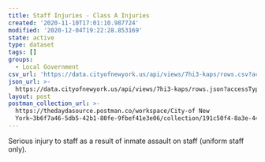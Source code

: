 ```yaml
---
title: Staff Injuries - Class A Injuries
created: '2020-11-10T17:01:10.987724'
modified: '2020-12-04T19:22:28.853169'
state: active
type: dataset
tags: []
groups:
  - Local Government
csv_url: 'https://data.cityofnewyork.us/api/views/7hi3-kaps/rows.csv?accessType=DOWNLOAD'
json_url: >-
  https://data.cityofnewyork.us/api/views/7hi3-kaps/rows.json?accessType=DOWNLOAD
layout: post
postman_collection_url: >-
  https://thedaydasource.postman.co/workspace/City-of New
  York~3b6f7a46-5db5-42b1-80fe-9fbef41e3e06/collection/191c50f4-8a3e-44c8-a180-e8d889d47a1a
---
```

Serious injury to staff as a result of inmate assault on staff (uniform staff only).
